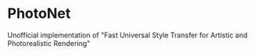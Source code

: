 # PhotoNet
Unofficial implementation of "Fast Universal Style Transfer for Artistic and Photorealistic Rendering"

